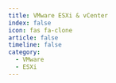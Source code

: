 ```yaml
---
title: VMware ESXi & vCenter
index: false
icon: fas fa-clone
article: false
timeline: false
category:
  - VMware
  - ESXi
---
```


<div class="catalog-display-container">
  <Catalog hideHeading />
</div>
